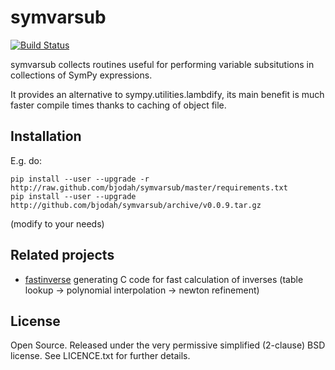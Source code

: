 symvarsub
=========
[![Build Status](https://travis-ci.org/bjodah/symvarsub.png?branch=master)](
https://travis-ci.org/bjodah/symvarsub)

symvarsub collects routines useful for performing variable
subsitutions in collections of SymPy expressions. 

It provides an alternative to sympy.utilities.lambdify, its main
benefit is much faster compile times thanks to caching of object file.

Installation
------------
E.g. do:

    pip install --user --upgrade -r http://raw.github.com/bjodah/symvarsub/master/requirements.txt
    pip install --user --upgrade http://github.com/bjodah/symvarsub/archive/v0.0.9.tar.gz

(modify to your needs)

Related projects
----------------
* [fastinverse](http://github.com/bjodah/fastinverse) generating C
  code for fast calculation of inverses (table lookup -> polynomial
  interpolation -> newton refinement) 

## License
Open Source. Released under the very permissive simplified (2-clause)
BSD license. See LICENCE.txt for further details. 
